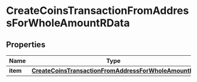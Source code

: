 

# CreateCoinsTransactionFromAddressForWholeAmountRData


## Properties

| Name | Type | Description | Notes |
|------------ | ------------- | ------------- | -------------|
|**item** | [**CreateCoinsTransactionFromAddressForWholeAmountRI**](CreateCoinsTransactionFromAddressForWholeAmountRI.md) |  |  |



